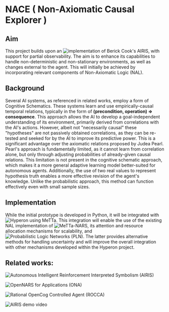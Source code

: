 # NACE ( Non-Axiomatic Causal Explorer )

## Aim
This project builds upon an ![implementation of Berick Cook's AIRIS](https://gist.github.com/patham9/ac25f7c85c82cebc0cb816823a4a6499), with support for partial observability. The aim is to enhance its capabilities to handle non-deterministic and non-stationary environments, as well as changes external to the agent. This will initially be achieved by incorporating relevant components of Non-Axiomatic Logic (NAL).

## Background

Several AI systems, as referenced in related works, employ a form of Cognitive Schematics. These systems learn and use empirically-causal temporal relations, typically in the form of **(precondition, operation) => consequence**. This approach allows the AI to develop a goal-independent understanding of its environment, primarily derived from correlations with the AI's actions. However, albeit not "necessarily causal" these "hypotheses" are not passively obtained correlations, as they can be re-tested and seeked for by the AI to improve its predictive power. This is a significant advantage over the axiomatic relations proposed by Judea Pearl. Pearl's approach is fundamentally limited, as it cannot learn from correlation alone, but only through adjusting probabilities of already-given causal relations. This limitation is not present in the cognitive schematic approach, which makes it a more general adaptive learning model better-suited for autonomous agents. Additionally, the use of two real values to represent hypothesis truth enables a more effective revision of the agent's knowledge. Unlike the probabilistic approach, this method can function effectively even with small sample sizes.

## Implementation

While the initial prototype is developed in Python, it will be integrated with ![Hyperon](https://github.com/trueagi-io/hyperon-experimental) using MeTTa. This integration will enable the use of the existing NAL implementation of ![MeTTa-NARS](https://github.com/patham9/metta-nars/tree/main), its attention and resource allocation mechanisms for scalability, and ![Probabilistic Logic Networks (PLN)](https://github.com/trueagi-io/hyperon-pln). The latter provides alternative methods for handling uncertainty and will improve the overall integration with other mechanisms developed within the Hyperon project.

## Related works:

![Autonomous Intelligent Reinforcement Interpreted Symbolism (AIRIS)](https://github.com/berickcook/AIRIS_Public)

![OpenNARS for Applications (ONA)](https://github.com/opennars/OpenNARS-for-Applications/)

![Rational OpenCog Controlled Agent (ROCCA)](https://github.com/opencog/rocca)

![AIRIS demo video](https://www.youtube.com/watch?v=40W2OmV_rm0)



